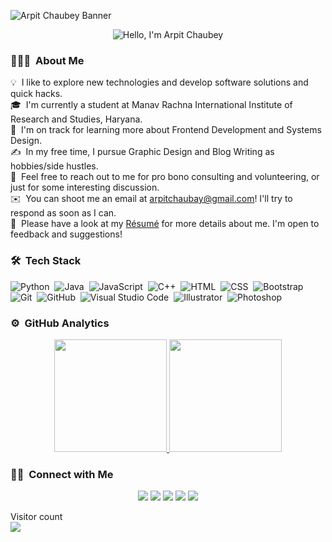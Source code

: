 ![Arpit Chaubey Banner](https://user-images.githubusercontent.com/74038190/225813708-98b745f2-7d22-48cf-9150-083f1b00d6c9.gif)

<div align="center">
  <img src="https://readme-typing-svg.herokuapp.com?font=Ubuntu&weight=700&size=40&pause=1000&color=E6F7E0&background=4230FF00&center=true&width=500&height=75&lines=Hi%F0%9F%91%8B%2C+I'm+Arpit+Chaubey;Frontend+Developer" alt="Hello, I'm Arpit Chaubey">
</div>


### 👨🏻‍💻 &nbsp;About Me

💡 &nbsp;I like to explore new technologies and develop software solutions and quick hacks.\
🎓 &nbsp;I'm currently a student at Manav Rachna International Institute of Research and Studies, Haryana.\
🌱 &nbsp;I'm on track for learning more about Frontend Development and Systems Design.\
✍️ &nbsp;In my free time, I pursue Graphic Design and Blog Writing as hobbies/side hustles.\
💬 &nbsp;Feel free to reach out to me for pro bono consulting and volunteering, or just for some interesting discussion.\
✉️ &nbsp;You can shoot me an email at arpitchaubay@gmail.com! I'll try to respond as soon as I can.\
📄 &nbsp;Please have a look at my [Résumé](https://foliomy.epizy.com) for more details about me. I'm open to feedback and suggestions!


### 🛠 &nbsp;Tech Stack

![Python](https://img.shields.io/badge/-Python-333333?style=flat&logo=python)&nbsp;
![Java](https://img.shields.io/badge/-Java-333333?style=flat&logo=Java&logoColor=FFA518)&nbsp;
![JavaScript](https://img.shields.io/badge/-JavaScript-333333?style=flat&logo=javascript)&nbsp;
![C++](https://img.shields.io/badge/-C++-333333?style=flat&logo=C%2B%2B&logoColor=00599C)&nbsp;
![HTML](https://img.shields.io/badge/-HTML-333333?style=flat&logo=HTML5)&nbsp;
![CSS](https://img.shields.io/badge/-CSS-333333?style=flat&logo=CSS3&logoColor=1572B6)&nbsp;
![Bootstrap](https://img.shields.io/badge/-Bootstrap-333333?style=flat&logo=bootstrap&logoColor=563D7C)\
![Git](https://img.shields.io/badge/-Git-333333?style=flat&logo=git)&nbsp;
![GitHub](https://img.shields.io/badge/-GitHub-333333?style=flat&logo=github)&nbsp;
![Visual Studio Code](https://img.shields.io/badge/-Visual%20Studio%20Code-333333?style=flat&logo=visual-studio-code&logoColor=007ACC)&nbsp;
![Illustrator](https://img.shields.io/badge/-Illustrator-333333?style=flat&logo=adobe-illustrator)&nbsp;
![Photoshop](https://img.shields.io/badge/-Photoshop-333333?style=flat&logo=adobe-photoshop)&nbsp;

### ⚙️ &nbsp;GitHub Analytics

<p align="center">
<a href="https://github.com/arpitchaubey">
  <img height="180em" width="   " src="https://github-readme-stats-eight-theta.vercel.app/api?username=arpitchaubey&show_icons=true&theme=vue-dark&include_all_commits=true&count_private=true" />
  <img height="180em" src="https://github-readme-stats-eight-theta.vercel.app/api/top-langs/?username=arpitchaubey&layout=compact&exclude_lang=java+r&theme=vue-dark" />
</a>
</p>

### 🤝🏻 &nbsp;Connect with Me

<p align="center">
<a href="https://foliomy.epizy.com"><img src="https://img.shields.io/badge/-foliomy.epizy.com-3423A6?style=flat-square&logo=Google-Chrome&logoColor=white"/></a>
<a href="https://linkedin.com/in/arpit-chaubay"><img src="https://img.shields.io/badge/-Arpit%20Chaubay-0077B5?style=flat-square&logo=Linkedin&logoColor=white"/></a>
<a href="mailto:arpitchaubay2004@gmail.com"><img src="https://img.shields.io/badge/-arpitchaubay2004@gmail.com-D14836?style=flat-square&logo=Gmail&logoColor=white"/></a>
<a href="https://instagram.com/arpit_dev"><img src="https://img.shields.io/badge/-@arpit_dev-E4405F?style=flat-square&logo=Instagram&logoColor=white"/></a>
<a href="https://facebook.com/arpit-chaubay"><img src="https://img.shields.io/badge/-@arpit-chaubay-1877F2?style=flat-square&logo=Facebook&logoColor=white"/></a>
</p>

<p> 
  Visitor count<br>
  <img src="https://profile-counter.glitch.me/shrannyobasu/count.svg" />
</p>

